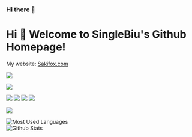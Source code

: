 ### Hi there 👋

# Hi 🎉 Welcome to SingleBiu's Github Homepage!
My website:  <a href="https://sakifox.com">Sakifox.com</a>

<img src="https://readme-typing-svg.herokuapp.com/?lines=Welcome,%20visitor!;Hello%20Github%20World!&font=Roboto" />

[![](https://img.shields.io/badge/IDE-Visual%20Studio%20Code-blue?style=flat-square&logo=visual-studio-code&logoColor=ffffff)](https://code.visualstudio.com/)
<p>
<img src="https://img.shields.io/static/v1?label=Program&message=C&color=yellow"/>
<img src="https://img.shields.io/static/v1?label=Program&message=Go&color=blue"/>
  <img src="https://img.shields.io/static/v1?label=Program&message=Python&color=blue"/>
  <a href="https://blog.csdn.net/SeasonedDriverDG"><img src="https://img.shields.io/static/v1?label=Blog&message=CSDN&color=red"/></a>
</p>

![](https://stats.justsong.cn/api/csdn?id=SeasonedDriverDG&theme=light)

![Most Used Languages](https://github-readme-stats.vercel.app/api/top-langs/?username=SingleBiu&theme=light&layout=compact)  
![Github Stats](https://github-readme-stats.vercel.app/api?username=SingleBiu&show_icons=true&theme=light&count_private=true)
